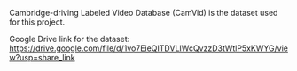 


Cambridge-driving Labeled Video Database (CamVid) is the dataset used for this project.

Google Drive link for the dataset: https://drive.google.com/file/d/1vo7EieQITDVLIWcQvzzD3tWtlP5xKWYG/view?usp=share_link
